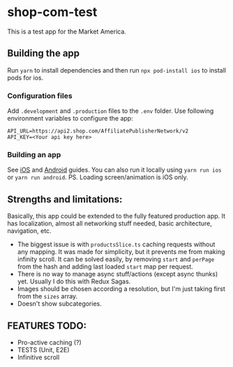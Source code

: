 # shop-com-test
This is a test app for the Market America. 

## Building the app
Run `yarn` to install dependencies and then run `npx pod-install ios` to install pods for ios.

### Configuration files
Add `.development` and `.production` files to the `.env` folder.
Use following environment variables to configure the app: 
```text
API_URL=https://api2.shop.com/AffiliatePublisherNetwork/v2
API_KEY=<Your api key here>
```

### Building an app
See [iOS](https://reactnative.dev/docs/publishing-to-app-store) and [Android](https://reactnative.dev/docs/signed-apk-android) guides.
You can also run it locally using `yarn run ios` or `yarn run android`.
PS. Loading screen/animation is iOS only. 

## Strengths and limitations:
Basically, this app could be extended to the fully featured production app. It has localization, almost all networking stuff 
needed, basic architecture, navigation, etc.
* The biggest issue is with `productsSlice.ts` caching requests without any mapping. It was made for simplicity,
but it prevents me from making infinity scroll. It can be solved easily, by removing `start` and `perPage` 
from the hash and adding last loaded `start` map per request. 
* There is no way to manage async stuff/actions (except async thunks) yet. Usually I do this with Redux Sagas.  
* Images should be chosen according a resolution, but I'm just taking first from the `sizes` array.
* Doesn't show subcategories.


## FEATURES TODO:

* Pro-active caching (?)
* TESTS (Unit, E2E)
* Infinitive scroll
